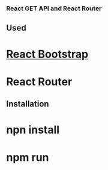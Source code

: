 ### React GET API and React Router

## Used
# [React Bootstrap](https://react-bootstrap.netlify.app/)
# React Router

## Installation

# npn install
# npm run

